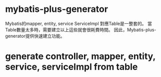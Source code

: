 # mybatis-plus-generator
 Mybatis的mapper, entity, service ServiceImpl 對應Table是一整套的。
 當Table數量太多時，需要建立以上這些就會很耗費時間。
 因此，Mybatis-plus-generator提供快速建立功能。
# generate controller, mapper, entity, service, serviceImpl from table
